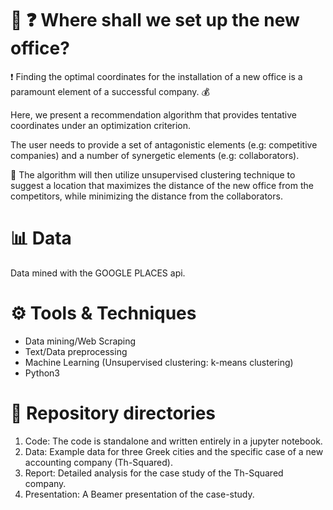 # :office: :question: Where shall we set up the new office?

:exclamation: Finding the optimal coordinates for the installation of a new office is a paramount element of a successful company. :moneybag:

Here, we present a recommendation algorithm that provides tentative coordinates under an optimization criterion. 

The user needs to provide a set of antagonistic elements (e.g: competitive companies) and a number of synergetic elements (e.g:  collaborators). 

:mag_right: The algorithm will then utilize unsupervised clustering technique to suggest a location that maximizes the distance of the new office from the competitors, while minimizing the distance from the collaborators.     


# :bar_chart: Data
Data mined with the GOOGLE PLACES api. 

# ⚙️ Tools & Techniques
* Data mining/Web Scraping
* Text/Data preprocessing
* Machine Learning (Unsupervised clustering: k-means clustering)
* Python3

# :file_folder: Repository directories
1. Code: The code is standalone and written entirely in a jupyter notebook. 
2. Data: Example data for three Greek cities and the specific case of a new accounting company (Th-Squared).
3. Report: Detailed analysis for the case study of the Th-Squared company.
4. Presentation: A Beamer presentation of the case-study.
